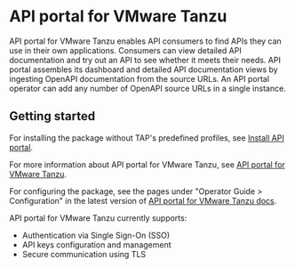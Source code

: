 # API portal for VMware Tanzu

API portal for VMware Tanzu enables API consumers to find APIs they can use in their own applications. Consumers can view detailed API documentation and try out an API to see whether it meets their needs. API portal assembles its dashboard and detailed API documentation views by ingesting OpenAPI documentation from the source URLs. An API portal operator can add any number of OpenAPI source URLs in a single instance.

## <a id='getting-started'></a> Getting started

For installing the package without TAP's predefined profiles, see [Install API portal](install-api-portal.hbs.md).

For more information about API portal for VMware Tanzu, see [API portal for VMware Tanzu](https://docs.vmware.com/en/API-portal-for-VMware-Tanzu/index.html).

For configuring the package, see the pages under "Operator Guide > Configuration" in the latest version of [API portal for VMware Tanzu docs](https://docs.vmware.com/en/API-portal-for-VMware-Tanzu/index.html).

API portal for VMware Tanzu currently supports:
- Authentication via Single Sign-On (SSO)
- API keys configuration and management
- Secure communication using TLS